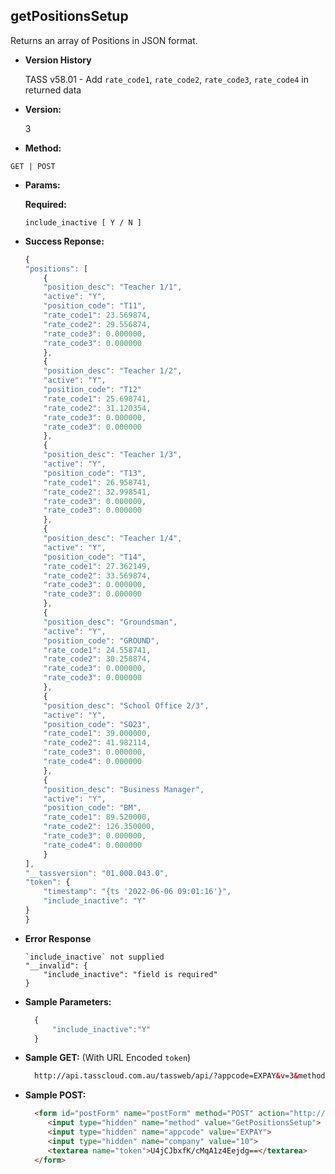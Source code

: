 **getPositionsSetup**
----
Returns an array of Positions in JSON format.

* **Version History**

    TASS v58.01 - Add `rate_code1`, `rate_code2`, `rate_code3`, `rate_code4` in returned data

* **Version:**

    3

* **Method:**

`GET | POST`

* **Params:**

   **Required:**
 
   `include_inactive [ Y / N ]`

* **Success Reponse:**

    ```javascript
    {
    "positions": [
        {
        "position_desc": "Teacher 1/1",
        "active": "Y",
        "position_code": "T11",
        "rate_code1": 23.569874,
        "rate_code2": 29.556874,
        "rate_code3": 0.000000,
        "rate_code3": 0.000000
        },
        {
        "position_desc": "Teacher 1/2",
        "active": "Y",
        "position_code": "T12"
        "rate_code1": 25.698741,
        "rate_code2": 31.120354,
        "rate_code3": 0.000000,
        "rate_code3": 0.000000
        },
        {
        "position_desc": "Teacher 1/3",
        "active": "Y",
        "position_code": "T13",
        "rate_code1": 26.958741,
        "rate_code2": 32.998541,
        "rate_code3": 0.000000,
        "rate_code3": 0.000000
        },
        {
        "position_desc": "Teacher 1/4",
        "active": "Y",
        "position_code": "T14",
        "rate_code1": 27.362149,
        "rate_code2": 33.569874,
        "rate_code3": 0.000000,
        "rate_code3": 0.000000
        },
        {
        "position_desc": "Groundsman",
        "active": "Y",
        "position_code": "GROUND",
        "rate_code1": 24.558741,
        "rate_code2": 30.258874,
        "rate_code3": 0.000000,
        "rate_code3": 0.000000
        },
        {
        "position_desc": "School Office 2/3",
        "active": "Y",
        "position_code": "SO23",
        "rate_code1": 39.000000,
        "rate_code2": 41.982114,
        "rate_code3": 0.000000,
        "rate_code4": 0.000000
        },
        {
        "position_desc": "Business Manager",
        "active": "Y",
        "position_code": "BM",
        "rate_code1": 89.520000,
        "rate_code2": 126.350000,
        "rate_code3": 0.000000,
        "rate_code4": 0.000000
        }
    ],
    "__tassversion": "01.000.043.0",
    "token": {
        "timestamp": "{ts '2022-06-06 09:01:16'}",
        "include_inactive": "Y"
    }
    }
    ```

* **Error Response**

    ```
    `include_inactive` not supplied
    "__invalid": {
        "include_inactive": "field is required"
    }
    ```

* **Sample Parameters:**

  ```javascript
    { 
        "include_inactive":"Y"
    }
  ```

* **Sample GET:** (With URL Encoded `token`)

  ```HTML
    http://api.tasscloud.com.au/tassweb/api/?appcode=EXPAY&v=3&method=GetPositionsSetup&token=U4jCJbxfK%2FcMqA1z4Eejdg%3D%3D&company=10
  ```
  
* **Sample POST:**

  ```HTML
    <form id="postForm" name="postForm" method="POST" action="http://api.tasscloud.com.au/tassweb/api/">
       <input type="hidden" name="method" value="GetPositionsSetup">
       <input type="hidden" name="appcode" value="EXPAY">
       <input type="hidden" name="company" value="10">
       <textarea name="token">U4jCJbxfK/cMqA1z4Eejdg==</textarea>
    </form>
  ```
